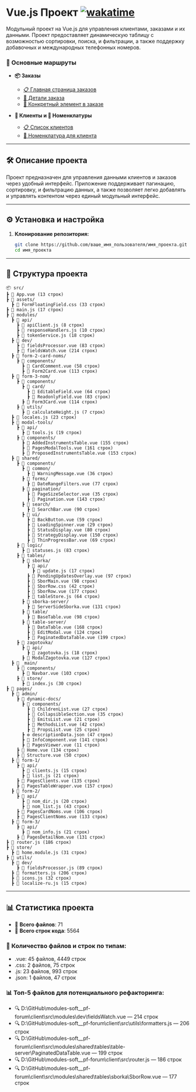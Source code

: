 # Vue.js Проект [![wakatime](https://wakatime.com/badge/user/a12eb6bb-966a-41dc-b67d-4ae0f101af55/project/f69366dd-9709-493c-bdd0-1681f774dd3b.svg)](https://wakatime.com/badge/user/a12eb6bb-966a-41dc-b67d-4ae0f101af55/project/f69366dd-9709-493c-bdd0-1681f774dd3b)

Модульный проект на Vue.js для управления клиентами, заказами и их данными. Проект предоставляет динамическую таблицу с
возможностью сортировки, поиска, и фильтрации, а также поддержку добавочных и международных телефонных номеров.

### 📌 Основные маршруты

- **📦 Заказы**
  - [📋 Главная страница заказов](http://localhost:5173/orders)
  - [📄 Детали заказа](http://localhost:5173/orders/9814)
  - [📌 Конкретный элемент в заказе](http://localhost:5173/orders/9814/53537)

- **👥 Клиенты и 📜 Номенклатуры**
  - [📋 Список клиентов](http://localhost:5173/clients)
  - [📄 Номенклатура для клиента](http://localhost:5173/noms/418)

---

## 🛠 Описание проекта

Проект предназначен для управления данными клиентов и заказов через удобный интерфейс. Приложение поддерживает
пагинацию, сортировку, и фильтрацию данных, а также позволяет легко добавлять и управлять контентом через единый
модульный интерфейс.

---

## ⚙️ Установка и настройка

1. **Клонирование репозитория:**
   ```bash
   git clone https://github.com/ваше_имя_пользователя/имя_проекта.git
   cd имя_проекта
   ```

---

## 📂 Структура проекта

```
📦 src/
┣ 📗 App.vue (13 строк)
┣ 📂 assets/
  ┣ 🎨 FormFloatingField.css (33 строк)
┣ 📜 main.js (17 строк)
┣ 📂 modules/
  ┣ 📂 api/
    ┣ 📜 apiClient.js (8 строк)
    ┣ 📜 responseHandlers.js (10 строк)
    ┣ 📜 tokenService.js (18 строк)
  ┣ 📂 dev/
    ┣ 📗 fieldsProcessor.vue (83 строк)
    ┣ 📗 fieldsWatch.vue (214 строк)
  ┣ 📂 form-2-card-noms/
    ┣ 📂 components/
      ┣ 📗 CardComment.vue (58 строк)
      ┣ 📗 Form2Card.vue (113 строк)
  ┣ 📂 form-3-nom/
    ┣ 📂 components/
      ┣ 📂 card/
        ┣ 📗 EditableField.vue (64 строк)
        ┣ 📗 ReadonlyField.vue (83 строк)
      ┣ 📗 Form3Card.vue (114 строк)
    ┣ 📂 utils/
      ┣ 📜 calculateHeight.js (7 строк)
  ┣ 📜 locales.js (23 строк)
  ┣ 📂 modal-tools/
    ┣ 📂 api/
      ┣ 📜 tools.js (19 строк)
    ┣ 📂 components/
      ┣ 📗 AddedInstrumentsTable.vue (155 строк)
      ┣ 📗 PagesModalTools.vue (161 строк)
      ┣ 📗 ProposedInstrumentsTable.vue (153 строк)
  ┣ 📂 shared/
    ┣ 📂 components/
      ┣ 📂 common/
        ┣ 📗 WarningMessage.vue (36 строк)
      ┣ 📂 forms/
        ┣ 📗 DateRangeFilters.vue (77 строк)
      ┣ 📂 pagination/
        ┣ 📗 PageSizeSelector.vue (35 строк)
        ┣ 📗 Pagination.vue (143 строк)
      ┣ 📂 search/
        ┣ 📗 SearchBar.vue (90 строк)
      ┣ 📂 ui/
        ┣ 📗 BackButton.vue (59 строк)
        ┣ 📗 LoadingSpinner.vue (29 строк)
        ┣ 📗 StatusDisplay.vue (80 строк)
        ┣ 📗 StrategyDisplay.vue (150 строк)
        ┣ 📗 ThinProgressBar.vue (69 строк)
    ┣ 📂 logic/
      ┣ 📜 statuses.js (83 строк)
    ┣ 📂 tables/
      ┣ 📂 sborka/
        ┣ 📂 api/
          ┣ 📜 update.js (17 строк)
        ┣ 📗 PendingUpdatesOverlay.vue (97 строк)
        ┣ 📗 SborMain.vue (98 строк)
        ┣ 🎨 SborRow.css (42 строк)
        ┣ 📗 SborRow.vue (177 строк)
        ┣ 📜 tableStore.js (64 строк)
      ┣ 📂 sborka-server/
        ┣ 📗 ServerSideSborka.vue (131 строк)
      ┣ 📂 table/
        ┣ 📗 BaseTable.vue (98 строк)
      ┣ 📂 table-server/
        ┣ 📗 DataTable.vue (168 строк)
        ┣ 📗 EditModal.vue (124 строк)
        ┣ 📗 PaginatedDataTable.vue (199 строк)
    ┣ 📂 zagotovka/
      ┣ 📂 api/
        ┣ 📜 zagotovka.js (18 строк)
      ┣ 📗 ModalZagotovka.vue (127 строк)
  ┣ 📂 _main/
    ┣ 📂 components/
      ┣ 📗 Navbar.vue (103 строк)
    ┣ 📂 store/
      ┣ 📜 index.js (30 строк)
┣ 📂 pages/
  ┣ 📂 admin/
    ┣ 📂 dynamic-docs/
      ┣ 📂 components/
        ┣ 📗 ChildrenList.vue (27 строк)
        ┣ 📗 CollapsibleSection.vue (35 строк)
        ┣ 📗 EmitsList.vue (21 строк)
        ┣ 📗 MethodsList.vue (42 строк)
        ┣ 📗 PropsList.vue (25 строк)
      ┣ ⚙ descriptionData.json (47 строк)
      ┣ 📗 InfoComponent.vue (141 строк)
      ┣ 📗 PagesViewer.vue (11 строк)
    ┣ 📗 Home.vue (134 строк)
    ┣ 📗 Structure.vue (50 строк)
  ┣ 📂 form-1/
    ┣ 📂 api/
      ┣ 📜 clients.js (15 строк)
      ┣ 📜 list.js (21 строк)
    ┣ 📗 PagesClients.vue (135 строк)
    ┣ 📗 PagesTableWrapper.vue (157 строк)
  ┣ 📂 form-2/
    ┣ 📂 api/
      ┣ 📜 nom_dir.js (20 строк)
      ┣ 📜 nom_list.js (43 строк)
    ┣ 📗 PagesCardNoms.vue (106 строк)
    ┣ 📗 PagesClientNoms.vue (133 строк)
  ┣ 📂 form-3/
    ┣ 📂 api/
      ┣ 📜 nom_info.js (21 строк)
    ┣ 📗 PagesDetailNom.vue (131 строк)
┣ 📜 router.js (186 строк)
┣ 📂 store/
  ┣ 📜 home.module.js (31 строк)
┣ 📂 utils/
  ┣ 📂 dev/
    ┣ 📜 fieldsProcessor.js (89 строк)
  ┣ 📜 formatters.js (206 строк)
  ┣ 📜 icons.js (32 строк)
  ┣ 📜 localize-ru.js (15 строк)
```

---

## 📊 Статистика проекта

- 📄 **Всего файлов**: 71
- 📜 **Всего строк кода**: 5564

### 📁 Количество файлов и строк по типам:
  - .vue: 45 файлов, 4449 строк
  - .css: 2 файлов, 75 строк
  - .js: 23 файлов, 993 строк
  - .json: 1 файлов, 47 строк

### 📊 Топ-5 файлов для потенциального рефакторинга:
- 🔍 D:\GitHub\modules-soft__pf-forum\client\src\modules\dev\fieldsWatch.vue — 214 строк
- 🔍 D:\GitHub\modules-soft__pf-forum\client\src\utils\formatters.js — 206 строк
- 🔍 D:\GitHub\modules-soft__pf-forum\client\src\modules\shared\tables\table-server\PaginatedDataTable.vue — 199 строк
- 🔍 D:\GitHub\modules-soft__pf-forum\client\src\router.js — 186 строк
- 🔍 D:\GitHub\modules-soft__pf-forum\client\src\modules\shared\tables\sborka\SborRow.vue — 177 строк

